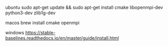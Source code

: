 ubuntu
sudo apt-get update && sudo apt-get install cmake libopenmpi-dev python3-dev zlib1g-dev

macos
brew install cmake openmpi

windows
https://stable-baselines.readthedocs.io/en/master/guide/install.html
